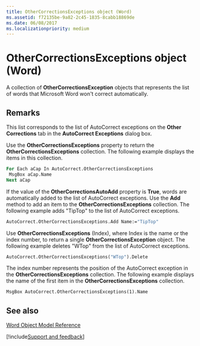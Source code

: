 ```yaml
---
title: OtherCorrectionsExceptions object (Word)
ms.assetid: f72135be-9a82-2c45-1835-8cabb18869de
ms.date: 06/08/2017
ms.localizationpriority: medium
---
```



# OtherCorrectionsExceptions object (Word)

A collection of **OtherCorrectionsException** objects that represents the list of words that Microsoft Word won't correct automatically.


## Remarks

This list corresponds to the list of AutoCorrect exceptions on the **Other Corrections** tab in the **AutoCorrect Exceptions** dialog box.

Use the **OtherCorrectionsExceptions** property to return the **OtherCorrectionsExceptions** collection. The following example displays the items in this collection.




```vb
For Each aCap In AutoCorrect.OtherCorrectionsExceptions 
 MsgBox aCap.Name 
Next aCap
```

If the value of the **OtherCorrectionsAutoAdd** property is **True**, words are automatically added to the list of AutoCorrect exceptions. Use the **Add** method to add an item to the **OtherCorrectionsExceptions** collection. The following example adds "TipTop" to the list of AutoCorrect exceptions.




```vb
AutoCorrect.OtherCorrectionsExceptions.Add Name:="TipTop"
```

Use **OtherCorrectionsExceptions** (Index), where Index is the name or the index number, to return a single **OtherCorrectionsException** object. The following example deletes "WTop" from the list of AutoCorrect exceptions.




```vb
AutoCorrect.OtherCorrectionsExceptions("WTop").Delete
```

The index number represents the position of the AutoCorrect exception in the **OtherCorrectionsExceptions** collection. The following example displays the name of the first item in the **OtherCorrectionsExceptions** collection.




```vb
MsgBox AutoCorrect.OtherCorrectionsExceptions(1).Name
```


## See also


[Word Object Model Reference](overview/Word/object-model.md)

[!include[Support and feedback](~/includes/feedback-boilerplate.md)]